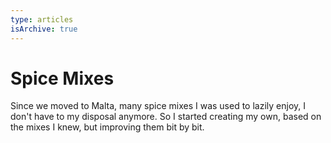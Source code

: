 ```yaml
---
type: articles
isArchive: true
---
```


# Spice Mixes

Since we moved to Malta, many spice mixes I was used to lazily enjoy, I don't have to my disposal anymore. So I started creating my own, based on the mixes I knew, but improving them bit by bit. 
